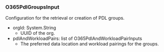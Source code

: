 ### O365PdlGroupsInput
Configuration for the retrieval or creation of PDL groups.

- orgId: System.String
  - UUID of the org.
- pdlAndWorkloadPairs: list of O365PdlAndWorkloadPairInputs
  - The preferred data location and workload pairings for the groups.
